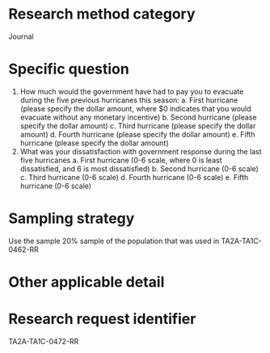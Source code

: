 # Research method category #

Journal


# Specific question #

1. How much would the government have had to pay you to evacuate during the five previous hurricanes this season:
a. First hurricane (please specify the dollar amount, where $0 indicates that you would evacuate without any monetary incentive)
b. Second hurricane (please specify the dollar amount)
c. Third hurricane (please specify the dollar amount)
d. Fourth hurricane (please specify the dollar amount)
e. Fifth hurricane (please specify the dollar amount)
2. What was your dissatisfaction with government response during the last five hurricanes
a. First hurricane (0-6 scale, where 0 is least dissatisfied, and 6 is most dissatisfied)
b. Second hurricane (0-6 scale)
c. Third hurricane (0-6 scale)
d. Fourth hurricane (0-6 scale)
e. Fifth hurricane (0-6 scale)


# Sampling strategy #

Use the sample 20% sample of the population that was used in TA2A-TA1C-0462-RR

# Other applicable detail #



# Research request identifier #

TA2A-TA1C-0472-RR



